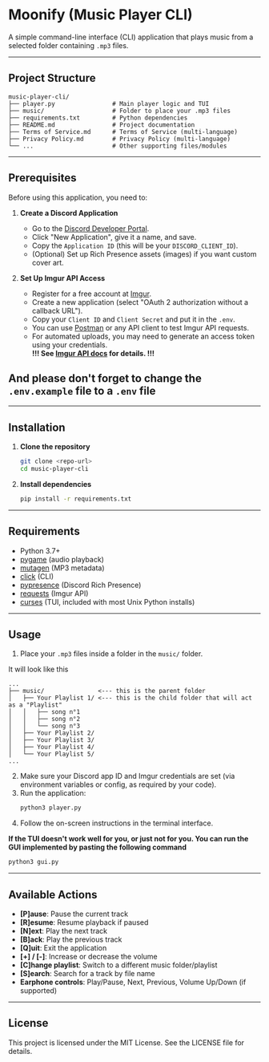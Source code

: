 # Moonify (Music Player CLI)

A simple command-line interface (CLI) application that plays music from a selected folder containing `.mp3` files.

---

## Project Structure

```
music-player-cli/
├── player.py                # Main player logic and TUI
├── music/                   # Folder to place your .mp3 files
├── requirements.txt         # Python dependencies
├── README.md                # Project documentation
├── Terms of Service.md      # Terms of Service (multi-language)
├── Privacy Policy.md        # Privacy Policy (multi-language)
└── ...                      # Other supporting files/modules
```

---

## Prerequisites

Before using this application, you need to:

1. **Create a Discord Application**  
   - Go to the [Discord Developer Portal](https://discord.com/developers/applications).
   - Click "New Application", give it a name, and save.
   - Copy the `Application ID` (this will be your `DISCORD_CLIENT_ID`).
   - (Optional) Set up Rich Presence assets (images) if you want custom cover art.

2. **Set Up Imgur API Access**  
   - Register for a free account at [Imgur](https://api.imgur.com/oauth2/addclient).
   - Create a new application (select "OAuth 2 authorization without a callback URL").
   - Copy your `Client ID` and `Client Secret` and put it in the `.env`.
   - You can use [Postman](https://www.postman.com/) or any API client to test Imgur API requests.
   - For automated uploads, you may need to generate an access token using your credentials.  
     **!!! See [Imgur API docs](https://apidocs.imgur.com/) for details. !!!**

## And please don't forget to change the `.env.example` file to a `.env` file

---

## Installation

1. **Clone the repository**  
   ```bash
   git clone <repo-url>
   cd music-player-cli
   ```

2. **Install dependencies**  
   ```bash
   pip install -r requirements.txt
   ```

---

## Requirements

- Python 3.7+
- [pygame](https://www.pygame.org/) (audio playback)
- [mutagen](https://mutagen.readthedocs.io/) (MP3 metadata)
- [click](https://click.palletsprojects.com/) (CLI)
- [pypresence](https://qwertyquerty.github.io/pypresence/html/index.html) (Discord Rich Presence)
- [requests](https://docs.python-requests.org/) (Imgur API)
- [curses](https://docs.python.org/3/library/curses.html) (TUI, included with most Unix Python installs)

---

## Usage

1. Place your `.mp3` files inside a folder in the `music/` folder.

It will look like this
```
...
├── music/               <--- this is the parent folder
│   ├── Your Playlist 1/ <--- this is the child folder that will act as a "Playlist"
│   │   ├── song n°1
│   │   ├── song n°2
│   │   └── song n°3
│   ├── Your Playlist 2/
│   ├── Your Playlist 3/
│   ├── Your Playlist 4/
│   └── Your Playlist 5/
...
```

2. Make sure your Discord app ID and Imgur credentials are set (via environment variables or config, as required by your code).
3. Run the application:
   ```bash
   python3 player.py
   ```
4. Follow the on-screen instructions in the terminal interface.

**If the TUI doesn't work well for you, or just not for you. You can run the GUI implemented by pasting the following command**
   ```bash
   python3 gui.py
   ```

---

## Available Actions

- **[P]ause**: Pause the current track
- **[R]esume**: Resume playback if paused
- **[N]ext**: Play the next track
- **[B]ack**: Play the previous track
- **[Q]uit**: Exit the application
- **[+] / [-]**: Increase or decrease the volume
- **[C]hange playlist**: Switch to a different music folder/playlist
- **[S]earch**: Search for a track by file name
- **Earphone controls**: Play/Pause, Next, Previous, Volume Up/Down (if supported)

---

## License

This project is licensed under the MIT License. See the LICENSE file for details.

